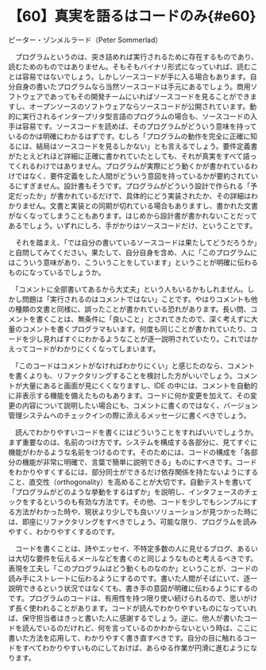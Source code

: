 # 【60】真実を語るはコードのみ{#e60}

<div class="author">ピーター・ゾンメルラード（Peter Sommerlad）</div>

　プログラムというのは、突き詰めれば実行されるために存在するものであり、読むためのものではありません。そもそもバイナリ形式になっていれば、読むことは容易ではないでしょう。しかしソースコードが手に入る場合もあります。自分自身の書いたプログラムなら当然ソースコードは手元にあるでしょう。商用ソフトウェアであってもその開発チームにいればソースコードを見ることができますし、オープンソースのソフトウェアならソースコードが公開されています。動的に実行されるインタープリタ型言語のプログラムの場合も、ソースコードの入手は容易です。ソースコードを読めば、そのプログラムがどういう意味を持っているのかは明確にわかるはずです。むしろ「プログラムの動作を完全に正確に知るには、結局はソースコードを見るしかない」とも言えるでしょう。要件定義書がたとえどれほど詳細に正確に書かれていたとしても、それが真実をすべて語ってくれるわけではありません。プログラムが実際にどう動くかが書かれているわけではなく、要件定義をした人間がどういう意図を持っているかが要約されているにすぎません。設計書もそうです。プログラムがどういう設計で作られる「予定だったか」が書かれているだけで、具体的にどう実装されたか、その詳細はわかりません。文書と実装との同期が切れている場合もありますし、書かれた文書がなくなってしまうこともあります。はじめから設計書が書かれないことだってあるでしょう。いずれにしろ、手がかりはソースコードだけ、ということです。

　それを踏まえ、「では自分の書いているソースコードは果たしてどうだろうか」と自問してみてください。果たして、自分自身を含め、人に「このプログラムにはこういう意味があり、こういうことをしています」ということが明確に伝わるものになっているでしょうか。

　「コメントに全部書いてあるから大丈夫」という人もいるかもしれません。しかし問題は「実行されるのはコメントではない」ことです。やはりコメントも他の種類の文書と同様に、誤ったことが書かれている恐れがあります。長い問、コメントを書くことは、無条件に「良いこと」とされてきたので、深く考えずに大量のコメントを書くプログラマもいます。何度も同じことが書かれていたり、コードを少し見ればすぐにわかるようなことが逐一説明されていたり。これではかえってコードがわかりにくくなってしまいます。

　「このコードはコメントがなければわかりにくい」と感じたのなら、コメントを書くよりも、リファクタリングすることを検討した方がいいでしょう。コメントが大量にあると画面が見にくくなりますし、IDE の中には、コメントを自動的に非表示する機能を備えたものもあります。コードに何か変更を加えて、その変更の内容について説明したい場合にも、コメントに書くのではなく、バージョン管理システムへのチェックインの際に添えるメッセージに書くべきでしょう。

　読んでわかりやすいコードを書くにはどういうことをすればいいでしょうか。まず重要なのは、名前のつけ方です。システムを構成する各部分に、見てすぐに機能がわかるような名前をつけるのです。そのためには、コードの構成を「各部分の機能が非常に明確で、言葉で簡単に説明できる」ものにすべきです。コードをわかりやすくするには、部分同士ができるだけ依存関係を持たないようにすること、直交性（orthogonality）を高めることが大切です。自動テストを書いて「プログラムがどのような挙動をするはずか」を説明し、インタフェースのチェックをするというのも有効な方法です。その他、コードを少しでもシンプルにする方法がわかった時や、現状より少しでも良いソリューションが見つかった時には、即座にリファクタリングをすべきでしょう。可能な限り、プログラムを読みやすく、わかりやすくするのです。

　コードを書くことは、詩やエッセイ、不特定多数の人に見せるブログ、あるいは大切な要件を伝えるメールなどを書くのと同じようなものと考えるべきです。表現を工夫し「このプログラムはどう動くものなのか」ということが、コードの読み手にストレートに伝わるようにするのです。書いた人間がそばにいて、逐一説明できるという状況ではなくても、書き手の意図が明確に伝わるようにするのです。プログラムのコードは、有用性を持つ限り使い続けられるので、思いがけず長く使われることがあります。コードが読んでわかりやすいものになっていれば、保守担当者はきっと書いた人に感謝するでしょう。逆に、他人が書いたコードを読んでいるのだけれど、何を言っているのかわからないという時は、ここに書いた方法を応用して、わかりやすく書き直すべきです。自分の目に触れるコードをすべてわかりやすいものにしておけば、あらゆる作業が円滑に進むようになります。
